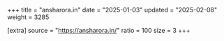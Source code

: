 +++
title = "ansharora.in"
date = "2025-01-03"
updated = "2025-02-08"
weight = 3285

[extra]
source = "https://ansharora.in/"
ratio = 100
size = 3
+++
